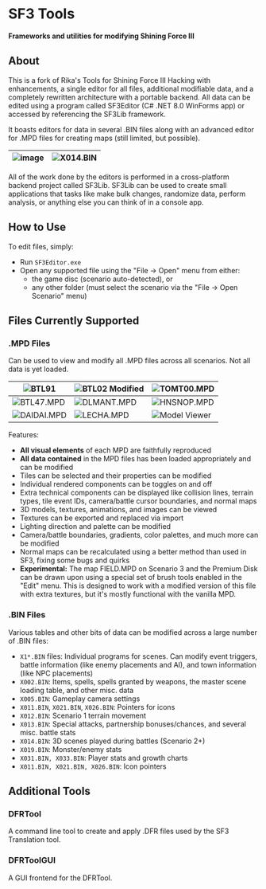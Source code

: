 # SF3 Tools

**Frameworks and utilities for modifying Shining Force III**

## About

This is a fork of Rika's Tools for Shining Force III Hacking with enhancements, a single editor for all files, additional modifiable data, and a
completely rewritten architecture with a portable backend. All data can be edited using a program called SF3Editor (C# .NET 8.0 WinForms app)
or accessed by referencing the SF3Lib framework.

It boasts editors for data in several .BIN files along with an advanced editor for .MPD files for creating maps (still limited, but possible).

| ![image](https://github.com/user-attachments/assets/bfc97004-066d-4ea2-b3fc-5704cc797efe) | ![X014.BIN](https://github.com/user-attachments/assets/f38620a8-5f80-4a80-a182-e54dbcd46aea) |
|---|---|

All of the work done by the editors is performed in a cross-platform backend project called SF3Lib. SF3Lib can
be used to create small applications that tasks like make bulk changes, randomize data, perform analysis, or anything
else you can think of in a console app.

## How to Use

To edit files, simply:
- Run `SF3Editor.exe`
- Open any supported file using the "File -> Open" menu from either:
    - the game disc (scenario auto-detected), or
    - any other folder (must select the scenario via the "File -> Open Scenario" menu)

## Files Currently Supported

### .MPD Files

Can be used to view and modify all .MPD files across all scenarios. Not all data is yet loaded.

| ![BTL91](https://github.com/user-attachments/assets/bb61fd38-061f-4918-94e3-7d6f7101680c) | ![BTL02 Modified](https://github.com/user-attachments/assets/1594105a-5908-47f8-8ae3-b7fa868acf59) | ![TOMT00.MPD](https://github.com/user-attachments/assets/3bf0b8a2-3ee2-4e67-a8e6-aa7a9ff5b54a) |
|---|---|---|
| ![BTL47.MPD](https://github.com/user-attachments/assets/6d1eba16-512e-4273-8b7a-67f1e9dded49) | ![DLMANT.MPD](https://github.com/user-attachments/assets/52e0b556-dbee-4c79-b256-996a98e05bab) | ![HNSNOP.MPD](https://github.com/user-attachments/assets/abea6ffd-2387-4e54-bf60-eeb5279ea930) |
| ![DAIDAI.MPD](https://github.com/user-attachments/assets/ece14fc0-33a4-402f-978c-f4d181f61b5d) | ![LECHA.MPD](https://github.com/user-attachments/assets/6e1cb86b-a217-4b62-92f6-b6d26c28bc67) | ![Model Viewer](https://github.com/user-attachments/assets/807a45ce-fe25-4c0d-85a0-9776efc74da0) |

Features:

- **All visual elements** of each MPD are faithfully reproduced
- **All data contained** in the MPD files has been loaded appropriately and can be modified
- Tiles can be selected and their properties can be modified
- Individual rendered components can be toggles on and off
- Extra technical components can be displayed like collision lines, terrain types, tile event IDs, camera/battle cursor boundaries, and normal maps
- 3D models, textures, animations, and images can be viewed
- Textures can be exported and replaced via import
- Lighting direction and palette can be modified
- Camera/battle boundaries, gradients, color palettes, and much more can be modified
- Normal maps can be recalculated using a better method than used in SF3, fixing some bugs and quirks
- **Experimental:** The map FIELD.MPD on Scenario 3 and the Premium Disk can be drawn upon using a special set of brush tools enabled in the "Edit" menu. This is designed to work with a modified version of this file with extra textures, but it's mostly functional with the vanilla MPD.

### .BIN Files

Various tables and other bits of data can be modified across a large number of .BIN files:

- `X1*.BIN` files: Individual programs for scenes. Can modify event triggers, battle information (like enemy placements and AI), and town information (like NPC placements)
- `X002.BIN`: Items, spells, spells granted by weapons, the master scene loading table, and other misc. data 
- `X005.BIN`: Gameplay camera settings
- `X011.BIN`, `X021.BIN`, `X026.BIN`: Pointers for icons
- `X012.BIN`: Scenario 1 terrain movement
- `X013.BIN`: Special attacks, partnership bonuses/chances, and several misc. battle stats
- `X014.BIN`: 3D scenes played during battles (Scenario 2+)
- `X019.BIN`: Monster/enemy stats
- `X031.BIN, X033.BIN`: Player stats and growth charts
- `X011.BIN, X021.BIN, X026.BIN`: Icon pointers

## Additional Tools

### DFRTool

A command line tool to create and apply .DFR files used by the SF3 Translation tool.

### DFRToolGUI

A GUI frontend for the DFRTool.
